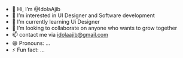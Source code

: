 - 👋 Hi, I’m @IdolaAjib
- 👀 I’m interested in UI Designer and Software development
- 🌱 I’m currently learning Ui Designer
- 💞️ I’m looking to collaborate on anyone who wants to grow together
- 📫 contact me via idolaajib@gmail.com
- 😄 Pronouns: ...
- ⚡ Fun fact: ...

<!---
IdolaAjib/IdolaAjib is a ✨ special ✨ repository because its `README.md` (this file) appears on your GitHub profile.
You can click the Preview link to take a look at your changes.
--->
